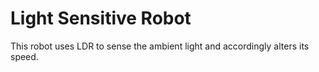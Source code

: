 # Light Sensitive Robot
This robot uses LDR to sense the ambient light and accordingly alters its speed.
